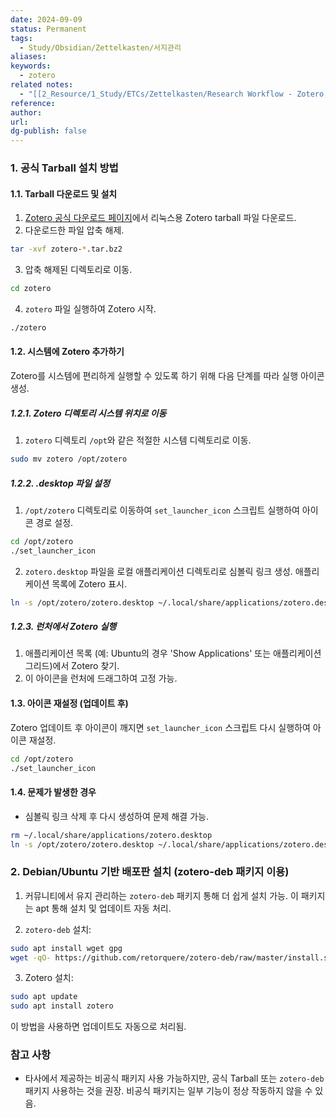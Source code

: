 ```yaml
---
date: 2024-09-09
status: Permanent
tags:
  - Study/Obsidian/Zettelkasten/서지관리
aliases: 
keywords:
  - zotero
related notes:
  - "[[2_Resource/1_Study/ETCs/Zettelkasten/Research Workflow - Zotero, Pandoc]]"
reference: 
author: 
url: 
dg-publish: false
---
```

### 1. 공식 Tarball 설치 방법

#### 1.1. Tarball 다운로드 및 설치
1. [Zotero 공식 다운로드 페이지](https://www.zotero.org/download/)에서 리눅스용 Zotero tarball 파일 다운로드.
2. 다운로드한 파일 압축 해제.

```bash
tar -xvf zotero-*.tar.bz2
```

3. 압축 해제된 디렉토리로 이동.

```bash
cd zotero
```

4. `zotero` 파일 실행하여 Zotero 시작.

```bash
./zotero
```

#### 1.2. 시스템에 Zotero 추가하기
Zotero를 시스템에 편리하게 실행할 수 있도록 하기 위해 다음 단계를 따라 실행 아이콘 생성.

##### 1.2.1. Zotero 디렉토리 시스템 위치로 이동
1. `zotero` 디렉토리 `/opt`와 같은 적절한 시스템 디렉토리로 이동.

```bash
sudo mv zotero /opt/zotero
```

##### 1.2.2. .desktop 파일 설정
1. `/opt/zotero` 디렉토리로 이동하여 `set_launcher_icon` 스크립트 실행하여 아이콘 경로 설정.

```bash
cd /opt/zotero
./set_launcher_icon
```

2. `zotero.desktop` 파일을 로컬 애플리케이션 디렉토리로 심볼릭 링크 생성. 
   애플리케이션 목록에 Zotero 표시.

```bash
ln -s /opt/zotero/zotero.desktop ~/.local/share/applications/zotero.desktop
```

##### 1.2.3. 런처에서 Zotero 실행
1. 애플리케이션 목록 (예: Ubuntu의 경우 'Show Applications' 또는 애플리케이션 그리드)에서 Zotero 찾기.
2. 이 아이콘을 런처에 드래그하여 고정 가능.

#### 1.3. 아이콘 재설정 (업데이트 후)
Zotero 업데이트 후 아이콘이 깨지면 `set_launcher_icon` 스크립트 다시 실행하여 아이콘 재설정.

```bash
cd /opt/zotero
./set_launcher_icon
```

#### 1.4. 문제가 발생한 경우
- 심볼릭 링크 삭제 후 다시 생성하여 문제 해결 가능.

```bash
rm ~/.local/share/applications/zotero.desktop
ln -s /opt/zotero/zotero.desktop ~/.local/share/applications/zotero.desktop
```

### 2. Debian/Ubuntu 기반 배포판 설치 (zotero-deb 패키지 이용)

1. 커뮤니티에서 유지 관리하는 `zotero-deb` 패키지 통해 더 쉽게 설치 가능. 
   이 패키지는 apt 통해 설치 및 업데이트 자동 처리.
   
2. `zotero-deb` 설치:

```bash
sudo apt install wget gpg
wget -qO- https://github.com/retorquere/zotero-deb/raw/master/install.sh | sudo bash
```

3. Zotero 설치:

```bash
sudo apt update
sudo apt install zotero
```

이 방법을 사용하면 업데이트도 자동으로 처리됨.

### 참고 사항
- 타사에서 제공하는 비공식 패키지 사용 가능하지만, 공식 Tarball 또는 `zotero-deb` 패키지 사용하는 것을 권장. 
  비공식 패키지는 일부 기능이 정상 작동하지 않을 수 있음.